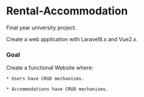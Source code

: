 # Rental-Accommodation

Final year university project.

Create a web application with Laravel8.x and Vue2.x.

### Goal

  Create a functional Website where:
  
    * Users have CRUD mechanisms.

    * Accommodations have CRUD mechanisms.
